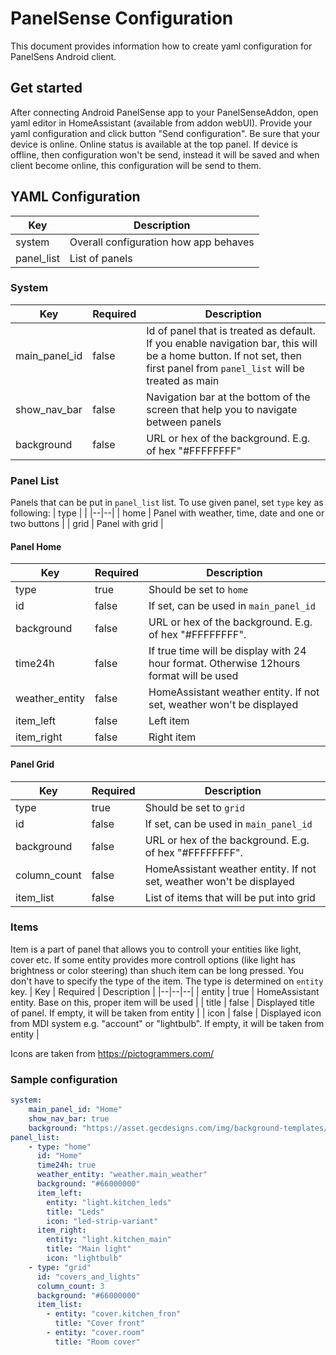 # PanelSense Configuration



This document provides information how to create yaml configuration for PanelSens Android client.



## Get started

After connecting Android PanelSense app to your PanelSenseAddon, open yaml editor in HomeAssistant (available from addon webUI). Provide your yaml configuration and click button "Send configuration". Be sure that your device is online. Online status is available at the top panel. If device is offline, then configuration won't be send, instead it will be saved and when client become online, this configuration will be send to them.

## YAML Configuration
| Key | Description |
|--|--|
| system | Overall configuration how app behaves |
| panel_list | List of panels |

### System
| Key | Required | Description |
|--|--|--|
| main_panel_id | false | Id of panel that is treated as default. If you enable navigation bar, this will be a home button. If not set, then first panel from `panel_list` will be treated as main
| show_nav_bar | false | Navigation bar at the bottom of the screen that help you to navigate between panels |
| background | false | URL or hex of the background. E.g. of hex "#FFFFFFFF" |

### Panel List
Panels that can be put in `panel_list` list. To use given panel, set `type` key as following:
| type |  |
|--|--|
| home | Panel with weather, time, date and one or two buttons |
| grid | Panel with grid |

#### Panel Home
| Key | Required | Description |
|--|--|--|
| type | true | Should be set to `home` |
| id | false | If set, can be used in `main_panel_id` |
| background | false | URL or hex of the background. E.g. of hex "#FFFFFFFF". |
| time24h | false | If true time will be display with 24 hour format. Otherwise 12hours format will be used |
| weather_entity | false | HomeAssistant weather entity. If not set, weather won't be displayed |
| item_left | false | Left item |
| item_right | false | Right item |

#### Panel Grid
| Key | Required | Description |
|--|--|--|
| type | true | Should be set to `grid` |
| id | false | If set, can be used in `main_panel_id` |
| background | false | URL or hex of the background. E.g. of hex "#FFFFFFFF". |
| column_count | false | HomeAssistant weather entity. If not set, weather won't be displayed |
| item_list | false | List of items that will be put into grid

### Items
Item is a part of panel that allows you to controll your entities like light, cover etc. If some entity provides more controll options (like light has brightness or color steering) than shuch item can be long pressed. You don't have to specify the type of the item. The type is determined on `entity` key.
| Key | Required | Description |
|--|--|--|
| entity | true | HomeAssistant entity. Base on this, proper item will be used |
| title | false | Displayed title of panel. If empty, it will be taken from entity |
| icon | false | Displayed icon from MDI system e.g. "account" or "lightbulb". If empty, it will be taken from entity |

Icons are taken from https://pictogrammers.com/
### Sample configuration

```yaml
system:
    main_panel_id: "Home"
    show_nav_bar: true
    background: "https://asset.gecdesigns.com/img/background-templates/modern-crystal-abstract-background-template-1612247149783-cover.webp"
panel_list:
    - type: "home"
      id: "Home"
      time24h: true
      weather_entity: "weather.main_weather"
      background: "#66000000"
      item_left:
        entity: "light.kitchen_leds"
        title: "Leds"
        icon: "led-strip-variant"
      item_right:
        entity: "light.kitchen_main"
        title: "Main light"
        icon: "lightbulb"
    - type: "grid"
      id: "covers_and_lights"
      column_count: 3
      background: "#66000000"
      item_list:
        - entity: "cover.kitchen_fron"
          title: "Cover front"
        - entity: "cover.room"
          title: "Room cover"

```
